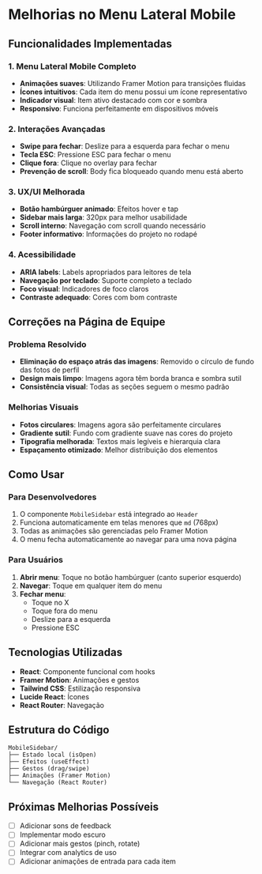 # Melhorias no Menu Lateral Mobile

## Funcionalidades Implementadas

### 1. Menu Lateral Mobile Completo
- **Animações suaves**: Utilizando Framer Motion para transições fluidas
- **Ícones intuitivos**: Cada item do menu possui um ícone representativo
- **Indicador visual**: Item ativo destacado com cor e sombra
- **Responsivo**: Funciona perfeitamente em dispositivos móveis

### 2. Interações Avançadas
- **Swipe para fechar**: Deslize para a esquerda para fechar o menu
- **Tecla ESC**: Pressione ESC para fechar o menu
- **Clique fora**: Clique no overlay para fechar
- **Prevenção de scroll**: Body fica bloqueado quando menu está aberto

### 3. UX/UI Melhorada
- **Botão hambúrguer animado**: Efeitos hover e tap
- **Sidebar mais larga**: 320px para melhor usabilidade
- **Scroll interno**: Navegação com scroll quando necessário
- **Footer informativo**: Informações do projeto no rodapé

### 4. Acessibilidade
- **ARIA labels**: Labels apropriados para leitores de tela
- **Navegação por teclado**: Suporte completo a teclado
- **Foco visual**: Indicadores de foco claros
- **Contraste adequado**: Cores com bom contraste

## Correções na Página de Equipe

### Problema Resolvido
- **Eliminação do espaço atrás das imagens**: Removido o círculo de fundo das fotos de perfil
- **Design mais limpo**: Imagens agora têm borda branca e sombra sutil
- **Consistência visual**: Todas as seções seguem o mesmo padrão

### Melhorias Visuais
- **Fotos circulares**: Imagens agora são perfeitamente circulares
- **Gradiente sutil**: Fundo com gradiente suave nas cores do projeto
- **Tipografia melhorada**: Textos mais legíveis e hierarquia clara
- **Espaçamento otimizado**: Melhor distribuição dos elementos

## Como Usar

### Para Desenvolvedores
1. O componente `MobileSidebar` está integrado ao `Header`
2. Funciona automaticamente em telas menores que `md` (768px)
3. Todas as animações são gerenciadas pelo Framer Motion
4. O menu fecha automaticamente ao navegar para uma nova página

### Para Usuários
1. **Abrir menu**: Toque no botão hambúrguer (canto superior esquerdo)
2. **Navegar**: Toque em qualquer item do menu
3. **Fechar menu**: 
   - Toque no X
   - Toque fora do menu
   - Deslize para a esquerda
   - Pressione ESC

## Tecnologias Utilizadas
- **React**: Componente funcional com hooks
- **Framer Motion**: Animações e gestos
- **Tailwind CSS**: Estilização responsiva
- **Lucide React**: Ícones
- **React Router**: Navegação

## Estrutura do Código
```
MobileSidebar/
├── Estado local (isOpen)
├── Efeitos (useEffect)
├── Gestos (drag/swipe)
├── Animações (Framer Motion)
└── Navegação (React Router)
```

## Próximas Melhorias Possíveis
- [ ] Adicionar sons de feedback
- [ ] Implementar modo escuro
- [ ] Adicionar mais gestos (pinch, rotate)
- [ ] Integrar com analytics de uso
- [ ] Adicionar animações de entrada para cada item
